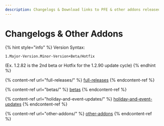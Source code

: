 ```yaml
---
description: Changelogs & Download links to PFE & other addons released
---
```


# Changelogs & Other Addons

{% hint style="info" %}
Version Syntax:

`1.Major-Version.Minor-Version+Beta/Hotfix`

(Ex. 1.2.82 is the 2nd beta or Hotfix for the 1.2.90 update cycle)
{% endhint %}

{% content-ref url="full-releases/" %}
[full-releases](full-releases/)
{% endcontent-ref %}

{% content-ref url="betas/" %}
[betas](betas/)
{% endcontent-ref %}

{% content-ref url="holiday-and-event-updates/" %}
[holiday-and-event-updates](holiday-and-event-updates/)
{% endcontent-ref %}

{% content-ref url="other-addons/" %}
[other-addons](other-addons/)
{% endcontent-ref %}

